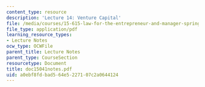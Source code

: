 ```yaml
---
content_type: resource
description: 'Lecture 14: Venture Capital'
file: /media/courses/15-615-law-for-the-entrepreneur-and-manager-spring-2003/a0ebf8fdbad564e5227107c2a0644124_doc15041notes.pdf
file_type: application/pdf
learning_resource_types:
- Lecture Notes
ocw_type: OCWFile
parent_title: Lecture Notes
parent_type: CourseSection
resourcetype: Document
title: doc15041notes.pdf
uid: a0ebf8fd-bad5-64e5-2271-07c2a0644124
---
```

